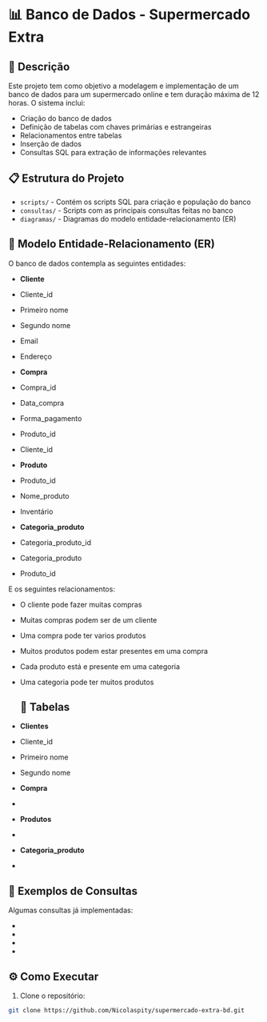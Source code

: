 # 📊 Banco de Dados - Supermercado Extra


## 📃 Descrição
Este projeto tem como objetivo a modelagem e implementação de um banco de dados para um supermercado online e tem duração máxima de 12 horas. O sistema inclui:

- Criação do banco de dados
- Definição de tabelas com chaves primárias e estrangeiras
- Relacionamentos entre tabelas
- Inserção de dados
- Consultas SQL para extração de informações relevantes

## 📋 Estrutura do Projeto

- `scripts/` - Contém os scripts SQL para criação e população do banco
- `consultas/` - Scripts com as principais consultas feitas no banco
- `diagramas/` - Diagramas do modelo entidade-relacionamento (ER)

## 🔁 Modelo Entidade-Relacionamento (ER)
O banco de dados contempla as seguintes entidades:


- **Cliente**
- Cliente_id
- Primeiro nome
- Segundo nome
- Email
- Endereço

  
- **Compra**
- Compra_id
- Data_compra
- Forma_pagamento
- Produto_id
- Cliente_id

  
- **Produto**
- Produto_id
- Nome_produto
- Inventário

  
- **Categoria_produto**
- Categoria_produto_id
- Categoria_produto
- Produto_id


E os seguintes relacionamentos:


- O cliente pode fazer muitas compras
- Muitas compras podem ser de um cliente
- Uma compra pode ter varios produtos
- Muitos produtos podem estar presentes em uma compra
- Cada produto está e presente em uma categoria
- Uma categoria pode ter muitos produtos

  ## 🔁 Tabelas

- **Clientes**
- Cliente_id
- Primeiro nome
- Segundo nome
- **Compra**
- 
- **Produtos**
- 
- **Categoria_produto**
- 


## 🔎 Exemplos de Consultas

Algumas consultas já implementadas:

- 
- 
- 
- 

## ⚙️ Como Executar

1. Clone o repositório:
```bash
git clone https://github.com/Nicolaspity/supermercado-extra-bd.git
